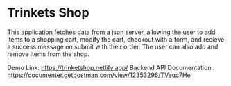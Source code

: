 # Trinkets Shop

This application fetches data from a json server, allowing the user to add items to a shopping cart, modify the cart, checkout with a form, and recieve a success message on submit with their order. The user can also add and remove items from the shop.

Demo Link: https://trinketshop.netlify.app/
Backend API Documentation : https://documenter.getpostman.com/view/12353296/TVeqc7He
